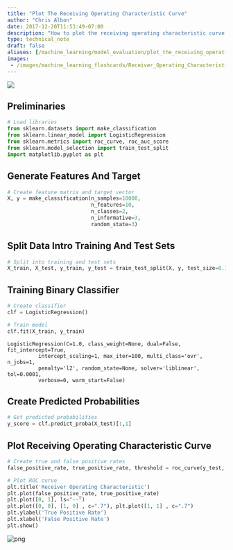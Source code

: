 ```yaml
---
title: "Plot The Receiving Operating Characteristic Curve"
author: "Chris Albon"
date: 2017-12-20T11:53:49-07:00
description: "How to plot the receiving operating characteristic curve in scikit-learn for machine learning in Python."
type: technical_note
draft: false
aliases: [/machine_learning/model_evaluation/plot_the_receiving_operating_characteristic_curve/]
images:
 - /images/machine_learning_flashcards/Receiver_Operating_Characteristic_print.png
---
```

<a alt="ROC Curve" href="https://machinelearningflashcards.com">
    <img src="/images/machine_learning_flashcards/Receiver_Operating_Characteristic_print.png" class="flashcard center-block">
</a>

## Preliminaries


```python
# Load libraries
from sklearn.datasets import make_classification
from sklearn.linear_model import LogisticRegression
from sklearn.metrics import roc_curve, roc_auc_score
from sklearn.model_selection import train_test_split
import matplotlib.pyplot as plt
```

## Generate Features And Target


```python
# Create feature matrix and target vector
X, y = make_classification(n_samples=10000, 
                           n_features=10, 
                           n_classes=2, 
                           n_informative=3,
                           random_state=3)
```

## Split Data Intro Training And Test Sets


```python
# Split into training and test sets
X_train, X_test, y_train, y_test = train_test_split(X, y, test_size=0.1, random_state=1)
```

## Training Binary Classifier


```python
# Create classifier
clf = LogisticRegression()

# Train model
clf.fit(X_train, y_train)
```




    LogisticRegression(C=1.0, class_weight=None, dual=False, fit_intercept=True,
              intercept_scaling=1, max_iter=100, multi_class='ovr', n_jobs=1,
              penalty='l2', random_state=None, solver='liblinear', tol=0.0001,
              verbose=0, warm_start=False)



## Create Predicted Probabilities


```python
# Get predicted probabilities
y_score = clf.predict_proba(X_test)[:,1]
```

## Plot Receiving Operating Characteristic Curve


```python
# Create true and false positive rates
false_positive_rate, true_positive_rate, threshold = roc_curve(y_test, y_score)

# Plot ROC curve
plt.title('Receiver Operating Characteristic')
plt.plot(false_positive_rate, true_positive_rate)
plt.plot([0, 1], ls="--")
plt.plot([0, 0], [1, 0] , c=".7"), plt.plot([1, 1] , c=".7")
plt.ylabel('True Positive Rate')
plt.xlabel('False Positive Rate')
plt.show()
```


![png](plot_the_receiving_operating_characteristic_curve_13_0.png)

